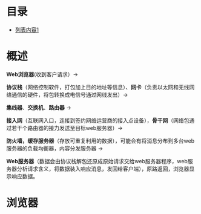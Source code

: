 # 目录
- [列表内容1](#浏览器)
# 概述
  **Web浏览器**(收到客户请求）->
  
  **协议栈**（网络控制软件，打包加上目的地址等信息）、**网卡**（负责以太网和无线网络通信的硬件，将包转换成电信号通过网线发出）->
    
   **集线器**、**交换机**、**路由器** ->
   
   **接入网**（互联网入口，连接到签约网络运营商的接入点设备），**骨干网**（网络包通过若干个路由器的接力发送至目标web服务器）->
   
   **防火墙，缓存服务器**（存放可重复利用的数据），可能会有将消息分布到多台web服务器的负载均衡器，内容分发服务器 ->
   
   **Web服务器**（数据会由协议栈解包还原成原始请求交给web服务器程序，web服务器分析请求含义，将数据装入响应消息，发回给客户端），原路返回，浏览器显示响应数据。
# 浏览器
